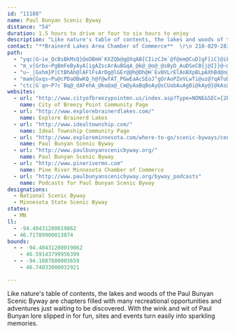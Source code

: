 ```yaml
---
id: "11180"
name: Paul Bunyan Scenic Byway
distance: "54"
duration: 1.5 hours to drive or four to six hours to enjoy
description: "Like nature's table of contents, the lakes and woods of the Paul Bunyan Scenic Byway are chapters filled with many recreational opportunities and adventures just waiting to be discovered. With the wink and wit of Paul Bunyan lore slipped in for fun, sites and events turn easily into sparkling memories."
contact: "**Brainerd Lakes Area Chamber of Commerce**  \r\n 218-829-2838  \r\n 800-450-2838  \r\n\r\n**[Legends and Lore of the Paul Bunyan Scenic Byway](http://www.paulbunyanscenicbyway.org/byway_podcasts)**  \r\nVisit this website and listen to podcasts from the byway."
path:
  - "yqc|G~ie_QcBsBkMsQ}@oDBmH`KXZQb@g@XqAB{CIizCJm`@f@em@CuD]gF[iC}@iEgEgPa@mCS_C?oDVeDd@yCvDiM~@eFr@qFFkJE{nBAmmAPi|@RqzA"
  - "m_v{Grbx~PgBmFeByAyA[igAZscArAuBGqA_@k@_@o@_@sByD_AuDSeCB{j@I}}@~@sM?iBqDcf@[gBe@yAc@_AyBsCcAo@uBWsEEccALmVIwIQcCeAwAgB{AyD]aDEkA?gd@HaSMoDg@_Dm@_CcC_DsAo@wB_@oGKaW?{wAe@"
  - "u~_|Gxhm}P|CtBhAh@lAFlFsArDg@lGEr@@h@Dh@H`EvBVLrElAnBXpBLpAXhBd@n@PfD~AzB`BdE~DhS`e@`BfCnDxDnDnFzHnWt@zCd@pGu@nKJ`FbBhOn@tD^~Cd@vB`AfBp@~@fGlElDnEbBxEx@`HHveAD`FIjCyBvK]fCKbDXfEr@zClHjWTpCBzBn@~IzAtDpA~AdAl@xAh@vBNpGHpARrAf@rBjBx@rAlAnDZbD?rE[feA?vPd@xCx@dCrBfDhCzA|BTbGFjEp@xDfCdB`Cr@pAfB`GZrCTfCF~d@Ibv@s@ndCN`ClAlF`AzA~CdCpAXzCDnNYtCjArAzAdBdD\\tAZvCHzCChKR`XK`IBbD?pHAfJHdWEd^NzMj@dFl@`CfAtC`BnC|B`C`NzJvQ|LhC|BxYd]tv@rx@pA|Bh@xBb@bDHpIIleAJvbACxc@CfEBlE"
  - "mam{Gxqs~Pu@cPDaOBwKQ_h@f@wfAT_PGwEaAcSEoJ^gOrAoPZeVLwTi@uz@?qATuDb@aD~BsJfBmGxAmJnCui@p@{Gt@_GxB{IxBmF`Q_YfCmEfBqEbAmDjA{Fh@sDhE_b@~@aH|@uIkcAK{@K_GaDmBg@kAIiABiAZwAx@uCjCiBz@sBXi_@nAyGHsASyAm@mBeB_BgDy@qCU{BIsKDm_@Eq]DcUDiCr@eFdB_JRiCEgC}CsTA{MPycAAqVKuNGy`AB_NWutB_@s|@o]FcTs@oDWcCe@mF}C}BeCqt@ymAeB{BkBkBcBqAcCmAoBs@wDm@gjB_ByFk@}H{BgEaB_@WeAMcDCqDb@{ExAuDl@eAEmCsAaAeAa@u@}CeIyBgEc@g@sDeCqB_@aDQaY?_AVkEfB}EvCyCvAqCp@sIxAmE^wJJqFfAsJ~DkIrEsCTeM{AuCGyBXk\\zLoC`BcClE"
  - "ctc|G`qn~P?c`Bq@_dAFehA_@ko@a@_Cm@yAaBqBoAy@sCUabAuAgBi@kAy@}@kAs@wA_@oAQgCKgs@a@kaAPahAC}BOuBq@sDk@_BiTwb@eEwH{@qAwEiJi@qAyAyGMsCLgcBv@mxBJ_eC~fAf@nA[lC_Cz\\q_@hDoCvB}@lI_Cz@e@bKoH~@e@rBa@bFy@vBQzIgA~BEfJlAxAJxBK|C_B`G{GdA{@lCiAbTyDfD{@lByAx@kA~HcO"
websites:
  - url: "http://www.cityofbreezypointmn.us/index.asp?Type=NONE&SEC={2E6EDF0B-190C-4152-9A89-9A8C5BA233A4}"
    name: City of Breezy Point Community Page
  - url: "http://www.explorebrainerdlakes.com/"
    name: Explore Brainerd Lakes
  - url: "http://www.idealtownship.com/"
    name: Ideal Township Community Page
  - url: "http://www.exploreminnesota.com/where-to-go/scenic-byways/central-byways/paul-bunyan/index.aspx"
    name: Paul Bunyan Scenic Byway
  - url: "http://www.paulbunyanscenicbyway.org/"
    name: Paul Bunyan Scenic Byway
  - url: "http://www.pinerivermn.com"
    name: Pine River Minnesota Chamber of Commerce
  - url: "http://www.paulbunyanscenicbyway.org/byway_podcasts"
    name: Podcasts for Paul Bunyan Scenic Byway
designations:
  - National Scenic Byway
  - Minnesota State Scenic Byway
states:
  - MN
ll:
  - -94.40431200019862
  - 46.71789900013874
bounds:
  - - -94.40431200019862
    - 46.59143799956399
  - - -94.1087880003659
    - 46.74033000032921

---
```


Like nature's table of contents, the lakes and woods of the Paul Bunyan Scenic Byway are chapters filled with many recreational opportunities and adventures just waiting to be discovered. With the wink and wit of Paul Bunyan lore slipped in for fun, sites and events turn easily into sparkling memories.
